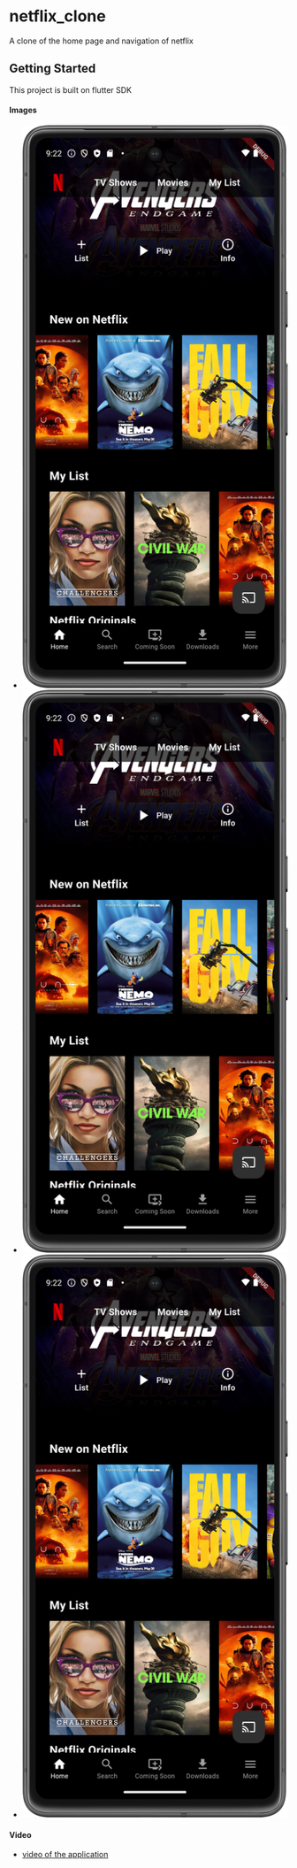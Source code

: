 # netflix_clone

A clone of the home page and navigation of netflix

## Getting Started

This project is built on flutter  SDK

#### Images
- ![image one](https://github.com/busingepius/netflix_clone/blob/main/screenShots/Screenshot_mobile_1.png?raw=true)
- ![image two](https://github.com/busingepius/netflix_clone/blob/main/screenShots/Screenshot_mobile_1.png)
- ![image three](https://github.com/busingepius/netflix_clone/blob/main/screenShots/Screenshot_mobile_1.png)

#### Video
- [video of the application](https://res.cloudinary.com/seros/video/upload/v1715008241/netflix_clone_ptw4da.mp4)

